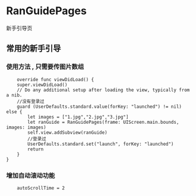 # RanGuidePages
新手引导页

## 常用的新手引导
### 使用方法 , 只需要传图片数组

      
        override func viewDidLoad() {
        super.viewDidLoad()
        // Do any additional setup after loading the view, typically from a nib.
        //没有登录过
        guard (UserDefaults.standard.value(forKey: "launched") != nil) else {
            let images = ["1.jpg","2.jpg","3.jpg"]
            let ranGuide = RanGuidePages(frame: UIScreen.main.bounds, images: images)
            self.view.addSubview(ranGuide)
            //登录过
            UserDefaults.standard.set("launch", forKey: "launched")
            return
        }
    }
### 增加自动滚动功能
        autoScrollTime = 2 
    
